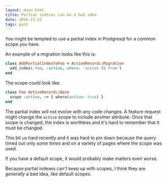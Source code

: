 ```yaml
---
layout: main.html
title: Partial indices can be a bad idea
date: 2016-11-22
tags: post
---
```


You might be tempted to use a partial index in Postgresql for a common scope you have.

An example of a migration looks like this is:

```ruby
class AddPartialIndexToFoo < ActiveRecord::Migration
  add_index(:foo, :active, where: 'active IS true')
end
```

The scope could look like:

```ruby
class Foo ActiveRecord::Base
  scope :active, -> { where(active: true) }
end
```

The partial index will not evolve with any code changes.
A feature request might change the `active` scope to include another attribute.
Once that scope is changed, the index is worthless and it's hard to remember
that it must be changed.

This bit us hard recently and it was hard to pin down because the query timed out only *some times*
and on a variety of pages where the scope was used.

If you have a default scope, it would probably make matters even worse.

Because partial indexes can't keep up with scopes, I think they are *generally* a bad idea, like default scopes.

